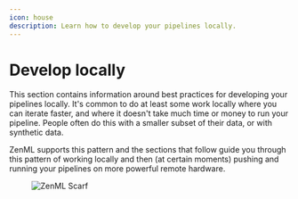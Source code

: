```yaml
---
icon: house
description: Learn how to develop your pipelines locally.
---
```


# Develop locally

This section contains information around best practices for developing your
pipelines locally. It's common to do at least some work locally where you can
iterate faster, and where it doesn't take much time or money to run your
pipeline. People often do this with a smaller subset of their data, or with
synthetic data.

ZenML supports this pattern and the sections that follow guide you through this
pattern of working locally and then (at certain moments) pushing and running
your pipelines on more powerful remote hardware.

<!-- For scarf -->
<figure><img alt="ZenML Scarf" referrerpolicy="no-referrer-when-downgrade" src="https://static.scarf.sh/a.png?x-pxid=f0b4f458-0a54-4fcd-aa95-d5ee424815bc" /></figure>


